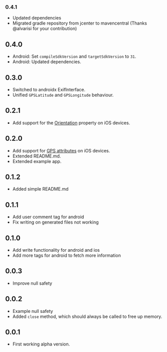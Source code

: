 ### 0.4.1

- Updated dependencies
- Migrated gradle repository from jcenter to mavencentral (Thanks @alvarisi for your contribution)

## 0.4.0

- Android: Set `compileSdkVersion` and `targetSdkVersion` to `31`.
- Android: Updated dependencies.

## 0.3.0

- Switched to androidx ExifInterface.
- Unified `GPSLatitude` and `GPSLongitude` behaviour.

## 0.2.1

- Add support for the [Orientation](https://developer.apple.com/documentation/imageio/cgimagepropertyorientation) property on iOS devices.

## 0.2.0

- Add support for [GPS attributes](https://developer.apple.com/documentation/imageio/gps_dictionary_keys) on iOS devices.
- Extended README.md.
- Extended example app.

## 0.1.2

- Added simple README.md

## 0.1.1

- Add user comment tag for android
- Fix writing on generated files not working

## 0.1.0

- Add write functionality for android and ios
- Add more tags for android to fetch more information

## 0.0.3

- Improve null safety

## 0.0.2

- Example null safety
- Added `close` method, which should always be called to free up memory.

## 0.0.1

- First working alpha version.
